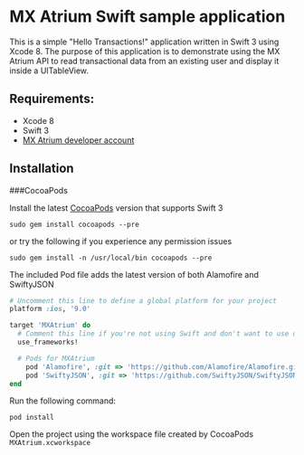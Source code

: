 # MX Atrium Swift sample application
This is a simple "Hello Transactions!" application written in Swift 3 using Xcode 8. The purpose of this application is to demonstrate using the MX Atrium API to read transactional data from an existing user and display it inside a UITableView.

## Requirements:
- Xcode 8
- Swift 3
- [MX Atrium developer account](https://atrium.mx.com)

## Installation

###CocoaPods

Install the latest [CocoaPods](https://cocoapods.org/) version that supports Swift 3
````
sudo gem install cocoapods --pre
````
or try the following if you experience any permission issues
````
sudo gem install -n /usr/local/bin cocoapods --pre
````

The included Pod file adds the latest version of both Alamofire and SwiftyJSON

````ruby
# Uncomment this line to define a global platform for your project
platform :ios, '9.0'

target 'MXAtrium' do
  # Comment this line if you're not using Swift and don't want to use dynamic frameworks
  use_frameworks!

  # Pods for MXAtrium
	pod 'Alamofire', :git => 'https://github.com/Alamofire/Alamofire.git', :branch => 'master'
	pod 'SwiftyJSON', :git => 'https://github.com/SwiftyJSON/SwiftyJSON.git', :branch => 'master'
end

````
Run the following command:
````
pod install
````
Open the project using the workspace file created by CocoaPods ````MXAtrium.xcworkspace````
